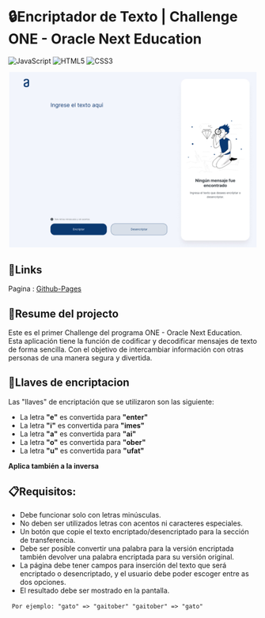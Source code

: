 # 🔒Encriptador de Texto | Challenge ONE - Oracle Next Education

![JavaScript](https://img.shields.io/badge/javascript-%23323330.svg?style=flat&logo=javascript&logoColor=%23F7DF1E) ![HTML5](https://img.shields.io/badge/html5-%23E34F26.svg?style=flat&logo=html5&logoColor=white) ![CSS3](https://img.shields.io/badge/css3-%231572B6.svg?style=flat&logo=css3&logoColor=white)

<div align="center">
    <img width="500" heigth="400" src="./src/assets/img/design-desktop.png"/>
</div>

## 🔗Links

Pagina : [Github-Pages](https://mod8124.github.io/Oracle-challenge-1/)

## 📃Resume del projecto

Este es el primer Challenge del programa ONE - Oracle Next Education. Esta aplicación tiene la función de codificar y decodificar mensajes de texto de forma sencilla. Con el objetivo de intercambiar información con otras personas de una manera segura y divertida.

## 🔑Llaves de encriptacion

Las "llaves" de encriptación que se utilizaron son las siguiente:

- La letra **"e"** es convertida para **"enter"**
- La letra **"i"** es convertida para **"imes"**
- La letra **"a"** es convertida para **"ai"**
- La letra **"o"** es convertida para **"ober"**
- La letra **"u"** es convertida para **"ufat"**

**Aplica también a la inversa**

## 📋Requisitos:

- Debe funcionar solo con letras minúsculas.
- No deben ser utilizados letras con acentos ni caracteres especiales.
- Un botón que copie el texto encriptado/desencriptado para la sección de transferencia.
- Debe ser posible convertir una palabra para la versión encriptada también devolver una palabra encriptada para su versión original.
- La página debe tener campos para inserción del texto que será encriptado o desencriptado, y el usuario debe poder escoger entre as dos opciones.
- El resultado debe ser mostrado en la pantalla.

` Por ejemplo: "gato" => "gaitober" "gaitober" => "gato"`
